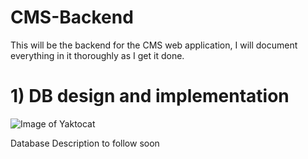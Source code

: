 # CMS-Backend
This will be the backend for the CMS web application, I will document everything in it thoroughly as I get it done.

# 1) DB design and implementation

![Image of Yaktocat](https://github.com/aliosman21/CMS-Backend/blob/loginRoute/CMS%20Database%20Design-ER.png)

Database Description to follow soon

